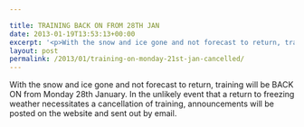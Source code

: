 ```yaml
---

title: TRAINING BACK ON FROM 28TH JAN
date: 2013-01-19T13:53:13+00:00
excerpt: '<p>With the snow and ice gone and not forecast to return, training will be BACK ON from Monday 28th January. In the unlikely event that a return to freezing weather necessitates a cancellation of training, announcements will be posted on the website and sent out by email.</p>'
layout: post
permalink: /2013/01/training-on-monday-21st-jan-cancelled/
---
```

</p> 

With the snow and ice gone and not forecast to return, training will be BACK ON from Monday 28th January. In the unlikely event that a return to freezing weather necessitates a cancellation of training, announcements will be posted on the website and sent out by email.